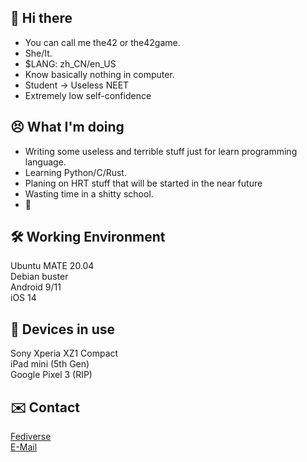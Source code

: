 ## 👋 Hi there
- You can call me the42 or the42game.
- She/It.
- $LANG: zh_CN/en_US
- Know basically nothing in computer.
- Student -> Useless NEET
- Extremely low self-confidence

## 😣 What I'm doing
- Writing some useless and terrible stuff just for learn programming language.
- Learning Python/C/Rust.
- Planing on HRT stuff that will be started in the near future
- Wasting time in a shitty school.
- 🍋

## 🛠️ Working Environment
Ubuntu MATE 20.04
<br>
Debian buster
<br>
Android 9/11
<br>
iOS 14

## 💽 Devices in use
Sony Xperia XZ1 Compact
<br>
iPad mini (5th Gen)
<br>
Google Pixel 3 (RIP)

## ✉️ Contact
[Fediverse](https://rosehip.moe/@42lzmr)
<br>
[E-Mail](mailto:the42game@rosehip.moe)
